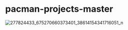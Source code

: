 # pacman-projects-master
![277824433_675270660373401_38614154341716051_n](https://user-images.githubusercontent.com/101350332/163519451-311b7be0-59c8-48c4-b3b2-f8cff352416d.png)
